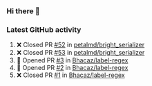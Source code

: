### Hi there 👋


### Latest GitHub activity
<!--START_SECTION:activity-->
1. ❌ Closed PR [#52](https://github.com/petalmd/bright_serializer/pull/52) in [petalmd/bright_serializer](https://github.com/petalmd/bright_serializer)
2. ❌ Closed PR [#53](https://github.com/petalmd/bright_serializer/pull/53) in [petalmd/bright_serializer](https://github.com/petalmd/bright_serializer)
3. 💪 Opened PR [#3](https://github.com/Bhacaz/label-regex/pull/3) in [Bhacaz/label-regex](https://github.com/Bhacaz/label-regex)
4. 💪 Opened PR [#2](https://github.com/Bhacaz/label-regex/pull/2) in [Bhacaz/label-regex](https://github.com/Bhacaz/label-regex)
5. ❌ Closed PR [#1](https://github.com/Bhacaz/label-regex/pull/1) in [Bhacaz/label-regex](https://github.com/Bhacaz/label-regex)
<!--END_SECTION:activity-->

<!--
**Bhacaz/bhacaz** is a ✨ _special_ ✨ repository because its `README.md` (this file) appears on your GitHub profile.

Here are some ideas to get you started:

- 🔭 I’m currently working on ...
- 🌱 I’m currently learning ...
- 👯 I’m looking to collaborate on ...
- 🤔 I’m looking for help with ...
- 💬 Ask me about ...
- 📫 How to reach me: ...
- 😄 Pronouns: ...
- ⚡ Fun fact: ...
-->
